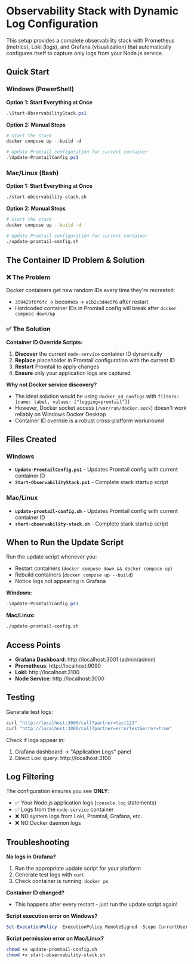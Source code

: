 # Observability Stack with Dynamic Log Configuration

This setup provides a complete observability stack with Prometheus (metrics), Loki (logs), and Grafana (visualization) that automatically configures itself to capture only logs from your Node.js service.

## Quick Start

### Windows (PowerShell)

**Option 1: Start Everything at Once**
```powershell
.\Start-ObservabilityStack.ps1
```

**Option 2: Manual Steps**
```powershell
# Start the stack
docker compose up --build -d

# Update Promtail configuration for current container
.\Update-PromtailConfig.ps1
```

### Mac/Linux (Bash)

**Option 1: Start Everything at Once**
```bash
./start-observability-stack.sh
```

**Option 2: Manual Steps**
```bash
# Start the stack
docker compose up --build -d

# Update Promtail configuration for current container
./update-promtail-config.sh
```

## The Container ID Problem & Solution

### ❌ The Problem
Docker containers get new random IDs every time they're recreated:
- `359423f6f6fc` → becomes → `a1b2c3d4e5f6` after restart
- Hardcoded container IDs in Promtail config will break after `docker compose down/up`

### ✅ The Solution
**Container ID Override Scripts:**
1. **Discover** the current `node-service` container ID dynamically
2. **Replace** placeholder in Promtail configuration with the current ID  
3. **Restart** Promtail to apply changes
4. **Ensure** only your application logs are captured

**Why not Docker service discovery?**
- The ideal solution would be using `docker_sd_configs` with `filters: [name: label, values: ["logging=promtail"]]`
- However, Docker socket access (`/var/run/docker.sock`) doesn't work reliably on Windows Docker Desktop
- Container ID override is a robust cross-platform workaround

## Files Created

### Windows
- **`Update-PromtailConfig.ps1`** - Updates Promtail config with current container ID
- **`Start-ObservabilityStack.ps1`** - Complete stack startup script

### Mac/Linux  
- **`update-promtail-config.sh`** - Updates Promtail config with current container ID
- **`start-observability-stack.sh`** - Complete stack startup script

## When to Run the Update Script

Run the update script whenever you:
- Restart containers (`docker compose down && docker compose up`)
- Rebuild containers (`docker compose up --build`)
- Notice logs not appearing in Grafana

**Windows:**
```powershell
.\Update-PromtailConfig.ps1
```

**Mac/Linux:**
```bash
./update-promtail-config.sh
```

## Access Points

- **Grafana Dashboard**: http://localhost:3001 (admin/admin)
- **Prometheus**: http://localhost:9090  
- **Loki**: http://localhost:3100
- **Node Service**: http://localhost:3000

## Testing

Generate test logs:
```bash
curl "http://localhost:3000/call?partner=test123"
curl "http://localhost:3000/call?partner=errorTest&error=true"
```

Check if logs appear in:
1. Grafana dashboard → "Application Logs" panel
2. Direct Loki query: http://localhost:3100

## Log Filtering

The configuration ensures you see **ONLY**:
- ✅ Your Node.js application logs (`console.log` statements)
- ✅ Logs from the `node-service` container
- ❌ NO system logs from Loki, Promtail, Grafana, etc.
- ❌ NO Docker daemon logs

## Troubleshooting

**No logs in Grafana?**
1. Run the appropriate update script for your platform
2. Generate test logs with `curl`
3. Check container is running: `docker ps`

**Container ID changed?**
- This happens after every restart - just run the update script again!

**Script execution error on Windows?**
```powershell
Set-ExecutionPolicy -ExecutionPolicy RemoteSigned -Scope CurrentUser
```

**Script permission error on Mac/Linux?**
```bash
chmod +x update-promtail-config.sh
chmod +x start-observability-stack.sh
```
